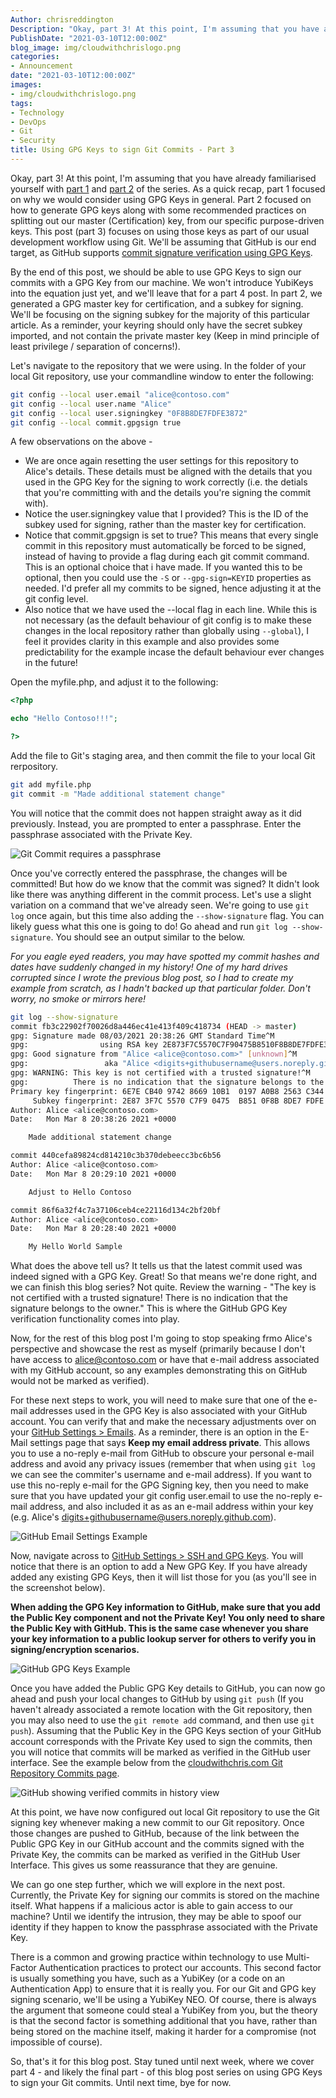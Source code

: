 ```yaml
---
Author: chrisreddington
Description: "Okay, part 3! At this point, I'm assuming that you have already familiarised yourself with [part 1](./blog/gpg-git-part-1) and [part 2](./blog/gpg-git-part-2) of the series. As a quick recap, part 1 focused on why we would consider using GPG Keys in general. Part 2 focused on how to generate GPG keys along with some recommended practices on splitting out our master (Certification) key, from our specific purpose-driven keys. This post (part 3) focuses on using those keys as part of our usual development workflow using Git. We'll be assuming that GitHub is our end target, as GitHub supports [commit signature verification using GPG Keys](https://docs.github.com/en/github/authenticating-to-github/managing-commit-signature-verification)."
PublishDate: "2021-03-10T12:00:00Z"
blog_image: img/cloudwithchrislogo.png
categories:
- Announcement
date: "2021-03-10T12:00:00Z"
images:
- img/cloudwithchrislogo.png
tags:
- Technology
- DevOps
- Git
- Security
title: Using GPG Keys to sign Git Commits - Part 3
---
```

Okay, part 3! At this point, I'm assuming that you have already familiarised yourself with [part 1](./blog/gpg-git-part-1) and [part 2](./blog/gpg-git-part-2) of the series. As a quick recap, part 1 focused on why we would consider using GPG Keys in general. Part 2 focused on how to generate GPG keys along with some recommended practices on splitting out our master (Certification) key, from our specific purpose-driven keys. This post (part 3) focuses on using those keys as part of our usual development workflow using Git. We'll be assuming that GitHub is our end target, as GitHub supports [commit signature verification using GPG Keys](https://docs.github.com/en/github/authenticating-to-github/managing-commit-signature-verification).

By the end of this post, we should be able to use GPG Keys to sign our commits with a GPG Key from our machine. We won't introduce YubiKeys into the equation just yet, and we'll leave that for a part 4 post. In part 2, we generated a GPG master key for certification, and a subkey for signing. We'll be focusing on the signing subkey for the majority of this particular article. As a reminder, your keyring should only have the secret subkey imported, and not contain the private master key (Keep in mind principle of least privilege / separation of concerns!).

Let's navigate to the repository that we were using. In the folder of your local Git repository, use your commandline window to enter the following:

```bash
git config --local user.email "alice@contoso.com"
git config --local user.name "Alice"
git config --local user.signingkey "0F8B8DE7FDFE3872"
git config --local commit.gpgsign true
```

A few observations on the above - 
* We are once again resetting the user settings for this repository to Alice's details. These details must be aligned with the details that you used in the GPG Key for the signing to work correctly (i.e. the detials that you're committing with and the details you're signing the commit with).
* Notice the user.signingkey value that I provided? This is the ID of the subkey used for signing, rather than the master key for certification.
* Notice that commit.gpgsign is set to true? This means that every single commit in this repository must automatically be forced to be signed, instead of having to provide a flag during each git commit command. This is an optional choice that i have made. If you wanted this to be optional, then you could use the ``-S`` or ``--gpg-sign=KEYID`` properties as needed. I'd prefer all my commits to be signed, hence adjusting it at the git config level.
* Also notice that we have used the --local flag in each line. While this is not necessary (as the default behaviour of git config is to make these changes in the local repository rather than globally using ``--global``), I feel it provides clarity in this example and also provides some predictability for the example incase the default behaviour ever changes in the future!

Open the myfile.php, and adjust it to the following:

```php
<?php

echo "Hello Contoso!!!";

?>
```

Add the file to Git's staging area, and then commit the file to your local Git rerpository.

```bash
git add myfile.php
git commit -m "Made additional statement change"
```

You will notice that the commit does not happen straight away as it did previously. Instead, you are prompted to enter a passphrase. Enter the passphrase associated with the Private Key.

![Git Commit requires a passphrase](/img/blog/gpg-git-part-3/commit-passphrase-prompt.jpg)

Once you've correctly entered the passphrase, the changes will be committed! But how do we know that the commit was signed? It didn't look like there was anything different in the commit process. Let's use a slight variation on a command that we've already seen. We're going to use ``git log`` once again, but this time also adding the ``--show-signature`` flag. You can likely guess what this one is going to do! Go ahead and run ``git log --show-signature``. You should see an output similar to the below.

*For you eagle eyed readers, you may have spotted my commit hashes and dates have suddenly changed in my history! One of my hard drives corrupted since I wrote the previous blog post, so I had to create my example from scratch, as I hadn't backed up that particular folder. Don't worry, no smoke or mirrors here!*

```bash
git log --show-signature
commit fb3c22902f70026d8a446ec41e413f409c418734 (HEAD -> master)
gpg: Signature made 08/03/2021 20:38:26 GMT Standard Time^M
gpg:                using RSA key 2E873F7C5570C7F90475B8510F8B8DE7FDFE3872^M
gpg: Good signature from "Alice <alice@contoso.com>" [unknown]^M
gpg:                 aka "Alice <digits+githubusername@users.noreply.github.com>" [unknown]^M
gpg: WARNING: This key is not certified with a trusted signature!^M
gpg:          There is no indication that the signature belongs to the owner.^M
Primary key fingerprint: 6E7E CB40 9742 8669 10B1  0197 A0B8 2563 C344 D4AA^M
     Subkey fingerprint: 2E87 3F7C 5570 C7F9 0475  B851 0F8B 8DE7 FDFE 3872^M
Author: Alice <alice@contoso.com>
Date:   Mon Mar 8 20:38:26 2021 +0000

    Made additional statement change

commit 440cefa89824cd814210c3b370debeecc3bc6b56
Author: Alice <alice@contoso.com>
Date:   Mon Mar 8 20:29:10 2021 +0000

    Adjust to Hello Contoso

commit 86f6a32f4c7a37106ceb4ce22116d134c2bf20bf
Author: Alice <alice@contoso.com>
Date:   Mon Mar 8 20:28:40 2021 +0000

    My Hello World Sample
```

What does the above tell us? It tells us that the latest commit used was indeed signed with a GPG Key. Great! So that means we're done right, and we can finish this blog series? Not quite. Review the warning - "The key is not certified with a trusted signature! There is no indication that the signature belongs to the owner." This is where the GitHub GPG Key verification functionality comes into play.

Now, for the rest of this blog post I'm going to stop speaking frmo Alice's perspective and showcase the rest as myself (primarily because I don't have access to alice@contoso.com or have that e-mail address associated with my GitHub account, so any examples demonstrating this on GitHub would not be marked as verified).

For these next steps to work, you will need to make sure that one of the e-mail addresses used in the GPG Key is also associated with your GitHub account. You can verify that and make the necessary adjustments over on your [GitHub Settings > Emails](https://github.com/settings/emails). As a reminder, there is an option in the E-Mail settings page that says **Keep my email address private**. This allows you to use a no-reply e-mail from GitHub to obscure your personal e-mail address and avoid any privacy issues (remember that when using ``git log`` we can see the commiter's username and e-mail address). If you want to use this no-reply e-mail for the GPG Signing key, then you need to make sure that you have updated your git config user.email to use the no-reply e-mail address, and also included it as as an e-mail address within your key (e.g. Alice's digits+githubusername@users.noreply.github.com).

![GitHub Email Settings Example](/img/blog/gpg-git-part-3/github-email.jpg)

Now, navigate across to [GitHub Settings > SSH and GPG Keys](https://github.com/settings/keys). You will notice that there is an option to add a New GPG Key. If you have already added any existing GPG Keys, then it will list those for you (as you'll see in the screenshot below).

**When adding the GPG Key information to GitHub, make sure that you add the Public Key component and not the Private Key! You only need to share the Public Key with GitHub. This is the same case whenever you share your key information to a public lookup server for others to verify you in signing/encryption scenarios.**

![GitHub GPG Keys Example](/img/blog/gpg-git-part-3/github-gpg.jpg)

Once you have added the Public GPG Key details to GitHub, you can now go ahead and push your local changes to GitHub by using ``git push`` (If you haven't already associated a remote location with the Git repository, then you may also need to use the ``git remote add`` command, and then use ``git push``). Assuming that the Public Key in the GPG Keys section of your GitHub account corresponds with the Private Key used to sign the commits, then you will notice that commits will be marked as verified in the GitHub user interface. See the example below from the [cloudwithchris.com Git Repository Commits page](https://github.com/chrisreddington/cloudwithchris.com/commits/master).

![GitHub showing verified commits in history view](/img/blog/gpg-git-part-3/github-commits-verified.jpg)

At this point, we have now configured out local Git repository to use the Git signing key whenever making a new commit to our Git repository. Once those changes are pushed to GitHub, because of the link between the Public GPG Key in our GitHub account and the commits signed with the Private Key, the commits can be marked as verified in the GitHub User Interface. This gives us some reassurance that they are genuine.

We can go one step further, which we will explore in the next post. Currently, the Private Key for signing our commits is stored on the machine itself. What happens if a malicious actor is able to gain access to our machine? Until we identify the intrusion, they may be able to spoof our identity if they happen to know the passphrase associated with the Private Key. 

There is a common and growing practice within technology to use Multi-Factor Authentication practices to protect our accounts. This second factor is usually something you have, such as a YubiKey (or a code on an Authentication App) to ensure that it is really you. For our Git and GPG key signing scenario, we'll be using a YubiKey NEO. Of course, there is always the argument that someone could steal a YubiKey from you, but the theory is that the second factor is something additional that you have, rather than being stored on the machine itself, making it harder for a compromise (not impossible of course).

So, that's it for this blog post. Stay tuned until next week, where we cover part 4 - and likely the final part - of this blog post series on using GPG Keys to sign your Git commits. Until next time, bye for now.